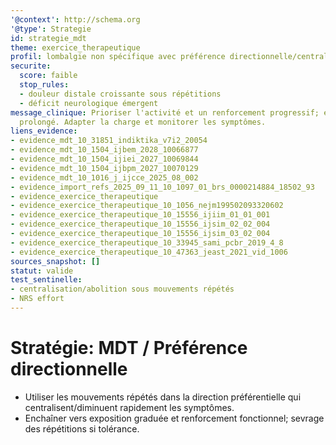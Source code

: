 ```yaml
---
'@context': http://schema.org
'@type': Strategie
id: strategie_mdt
theme: exercice_therapeutique
profil: lombalgie non spécifique avec préférence directionnelle/centralisation (MDT)
securite:
  score: faible
  stop_rules:
  - douleur distale croissante sous répétitions
  - déficit neurologique émergent
message_clinique: Prioriser l'activité et un renforcement progressif; éviter le repos
  prolongé. Adapter la charge et monitorer les symptômes.
liens_evidence:
- evidence_mdt_10_31851_indiktika_v7i2_20054
- evidence_mdt_10_1504_ijbem_2028_10066877
- evidence_mdt_10_1504_ijiei_2027_10069844
- evidence_mdt_10_1504_ijbpm_2027_10070129
- evidence_mdt_10_1016_j_ijcce_2025_08_002
- evidence_import_refs_2025_09_11_10_1097_01_brs_0000214884_18502_93
- evidence_exercice_therapeutique
- evidence_exercice_therapeutique_10_1056_nejm199502093320602
- evidence_exercice_therapeutique_10_15556_ijiim_01_01_001
- evidence_exercice_therapeutique_10_15556_ijsim_02_02_004
- evidence_exercice_therapeutique_10_15556_ijsim_03_02_004
- evidence_exercice_therapeutique_10_33945_sami_pcbr_2019_4_8
- evidence_exercice_therapeutique_10_47363_jeast_2021_vid_1006
sources_snapshot: []
statut: valide
test_sentinelle:
- centralisation/abolition sous mouvements répétés
- NRS effort
---
```

# Stratégie: MDT / Préférence directionnelle

- Utiliser les mouvements répétés dans la direction préférentielle qui centralisent/diminuent rapidement les symptômes.
- Enchaîner vers exposition graduée et renforcement fonctionnel; sevrage des répétitions si tolérance.

